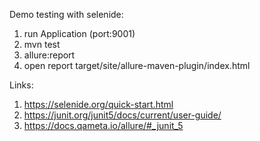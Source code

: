Demo testing with selenide:
1) run Application (port:9001)
2) mvn test
3) allure:report
4) open report target/site/allure-maven-plugin/index.html

Links:
1) https://selenide.org/quick-start.html
2) https://junit.org/junit5/docs/current/user-guide/
3) https://docs.qameta.io/allure/#_junit_5